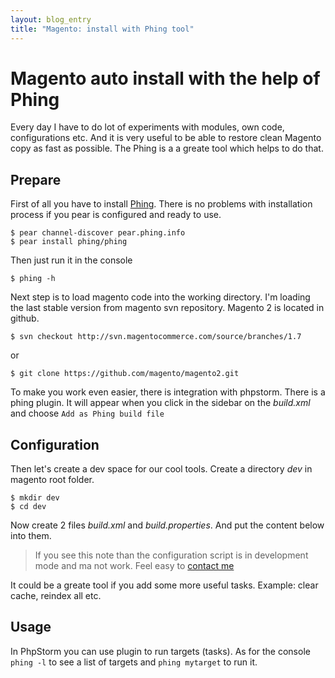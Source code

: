 ```yaml
---
layout: blog_entry
title: "Magento: install with Phing tool"
---
```


Magento auto install with the help of Phing
===========================================
Every day I have to do lot of experiments with modules, own code, configurations etc. And it is very useful to be able to restore clean Magento copy as fast as possible.
The Phing is a a greate tool which helps to do that.

Prepare
-------

First of all you have to install [Phing](http://www.phing.info/).
There is no problems with installation process if you pear is configured and ready to use.

	$ pear channel-discover pear.phing.info
	$ pear install phing/phing

Then just run it in the console

	$ phing -h

Next step is to load magento code into the working directory. I'm loading the last stable version from magento svn repository. Magento 2 is located in github.

	$ svn checkout http://svn.magentocommerce.com/source/branches/1.7

or

	$ git clone https://github.com/magento/magento2.git

To make you work even easier, there is integration with phpstorm. There is a phing plugin. It will appear when you click in the sidebar on the *build.xml* and choose
`Add as Phing build file`


Configuration
-------------
Then let's create a dev space for our cool tools. Create a directory *dev* in magento root folder.

	$ mkdir dev
	$ cd dev

Now create 2 files *build.xml* and *build.properties*.
And put the content below into them.

> If you see this note than the configuration script is in development mode and ma not work.
> Feel easy to [contact me](/about.html)

<script src="https://gist.github.com/3775754.js"> </script>

It could be a greate tool if you add some more useful tasks. Example: clear cache, reindex all etc.

Usage
-----
In PhpStorm you can use plugin to run targets (tasks).
As for the console `phing -l` to see a list of targets and `phing mytarget` to run it.

